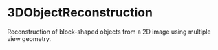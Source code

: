 # 3DObjectReconstruction
Reconstruction of block-shaped objects from a 2D image using multiple view geometry.
